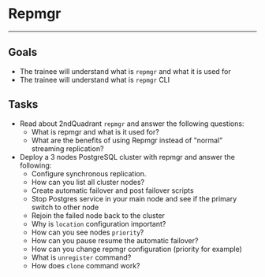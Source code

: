 # Repmgr
---
## Goals
- The trainee will understand what is `repmgr` and what it is used for
- The trainee will understand what is `repmgr` CLI

## Tasks
* Read about 2ndQuadrant `repmgr` and answer the following questions:
  - What is repmgr and what is it used for?
  - What are the benefits of using Repmgr instead of "normal" streaming replication?
* Deploy a 3 nodes PostgreSQL cluster with repmgr and answer the following:
  - Configure synchronous replication.
  - How can you list all cluster nodes?
  - Create automatic failover and post failover scripts
  - Stop Postgres service in your main node and see if the primary switch to other node
  - Rejoin the failed node back to the cluster
  - Why is `location` configuration important?
  - How can you see nodes `priority`?
  - How can you pause resume the automatic failover?
  - How can you change repmgr configuration (priority for example)
  - What is `unregister` command?
  - How does `clone` command work?

